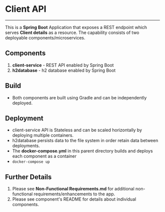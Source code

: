 # Client API
------------------
This is a  **Spring Boot** Application that exposes a REST endpoint which serves **Client details** as a resource.
The capability consists of two deployable components/microservices.

Components
------------------
1) **client-service** - REST API enabled by Spring Boot
2) **h2database** - h2 database enabled by Spring Boot

Build
------------------
* Both components are built using Gradle and can be independently deployed.

Deployment
------------------
* client-service API is Stateless and can be scaled horizontally by deploying multiple containers.
* h2database persists data to the file system in order retain data between deployments.
* The **docker-compose.yml** in this parent directory builds and deploys each component as a container
* `` docker-compose up ``

Further Details
------------------
1) Please see **Non-Functional Requirements.md** for additional non-functional requirements/enhancements to the app.
2) Please see component's README for details about individual components.
